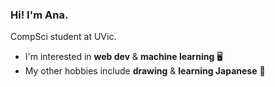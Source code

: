 ### Hi! I'm Ana.

CompSci student at UVic. 

- I'm interested in **web dev** & **machine learning** 🖥️
- My other hobbies include **drawing** & **learning Japanese** 🌸

<!--
**fluffyponyy/fluffyponyy** is a ✨ _special_ ✨ repository because its `README.md` (this file) appears on your GitHub profile.

Here are some ideas to get you started:

- 🔭 I’m currently working on ...
- 🌱 I’m currently learning ...
- 👯 I’m looking to collaborate on ...
- 🤔 I’m looking for help with ...
- 💬 Ask me about ...
- 📫 How to reach me: ...
- 😄 Pronouns: ...
- ⚡ Fun fact: ...
-->
